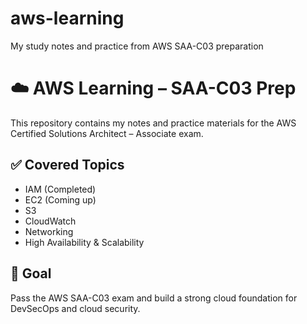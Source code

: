 # aws-learning
My study notes and practice from AWS SAA-C03 preparation

# ☁️ AWS Learning – SAA-C03 Prep

This repository contains my notes and practice materials for the AWS Certified Solutions Architect – Associate exam.

## ✅ Covered Topics
- IAM (Completed)
- EC2 (Coming up)
- S3
- CloudWatch
- Networking
- High Availability & Scalability


## 🎯 Goal
Pass the AWS SAA-C03 exam and build a strong cloud foundation for DevSecOps and cloud security.
